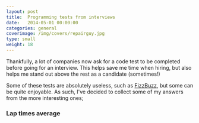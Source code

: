 ```yaml
---
layout: post
title:  Programming tests from interviews
date:   2014-05-01 00:00:00
categories: general
coverimage: /img/covers/repairguy.jpg
type: small
weight: 18
---
```


Thankfully, a lot of companies now ask for a code test to be completed before going for an interview. This helps save me time when hiring, but also helps me stand out above the rest as a candidate (sometimes!)

Some of these tests are absolutely useless, such as [FizzBuzz](http://codereview.stackexchange.com/questions/9751/ultra-beginner-python-fizzbuzz-am-i-missing-something), but some can be quite enjoyable. As such, I've decided to collect some of my answers from the more interesting ones;

### Lap times average

<script src="https://gist.github.com/foxx/e55897f4c45081f06c06.js"></script>

